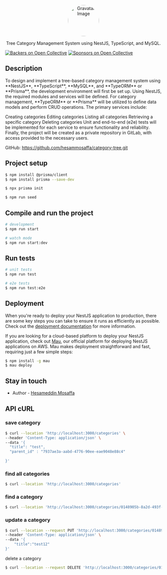 <p align="center">
  <a href="https://www.gravatar.com/avatar/c6c195181e5f932711f11ef2663ffcdd">
    <img src="https://www.gravatar.com/avatar/c6c195181e5f932711f11ef2663ffcdd?s=200&d=identicon" alt="Gravatar Image" width="100" height="100" style="border-radius: 50%;">
  </a>
</p>



  <p align="center">Tree Category Management System using NestJS, TypeScript, and MySQL.</p>

  [![Backers on Open Collective](https://opencollective.com/nest/backers/badge.svg)](https://opencollective.com/nest#backer)
  [![Sponsors on Open Collective](https://opencollective.com/nest/sponsors/badge.svg)](https://opencollective.com/nest#sponsor)

## Description
<p align="left"> To design and implement a tree-based category management system using **NestJS**, **TypeScript**, **MySQL**, and **TypeORM** or **Prisma**, the development environment will first be set up. Using NestJS, the required modules and services will be defined. For category management, **TypeORM** or **Prisma** will be utilized to define data models and perform CRUD operations.
The primary services include:

Creating categories
Editing categories
Listing all categories
Retrieving a specific category
Deleting categories
Unit and end-to-end (e2e) tests will be implemented for each service to ensure functionality and reliability. Finally, the project will be created as a private repository in GitLab, with access provided to the necessary users.

GitHub: https://github.com/hesammosaffa/category-tree.git

</p>

## Project setup


```bash
$ npm install @prisma/client
$ npm install prisma --save-dev
```

```bash
$ npx prisma init
```

```bash
$ npm run seed
```


## Compile and run the project

```bash
# development
$ npm run start
```

```bash
# watch mode
$ npm run start:dev
```

## Run tests

```bash
# unit tests
$ npm run test
```

```bash
# e2e tests
$ npm run test:e2e
```

## Deployment

When you're ready to deploy your NestJS application to production, there are some key steps you can take to ensure it runs as efficiently as possible. Check out the [deployment documentation](https://docs.nestjs.com/deployment) for more information.

If you are looking for a cloud-based platform to deploy your NestJS application, check out [Mau](https://mau.nestjs.com), our official platform for deploying NestJS applications on AWS. Mau makes deployment straightforward and fast, requiring just a few simple steps:

```bash
$ npm install -g mau
$ mau deploy
```

## Stay in touch

- Author - [Hesameddin Mosaffa](www.linkedin.com/in/hesameddin-mosaffa)


## API cURL

### save category
```bash
$ curl --location 'http://localhost:3000/categories' \
--header 'Content-Type: application/json' \
--data '{
  "title": "test",
  "parent_id" : "7937ae3a-aabd-4776-90ee-eae9048e88c4"
  
}'
```
### find all categories
```bash
$ curl --location 'http://localhost:3000/categories'
```

### find a category
```bash
$ curl --location 'http://localhost:3000/categories/0148905b-8a2d-493f-b42f-cfb889ca9567'
```

### update a category
```bash
$ curl --location --request PUT 'http://localhost:3000/categories/0148905b-8a2d-493f-b42f-cfb889ca9567' \
--header 'Content-Type: application/json' \
--data '{
    "title":"test12"
}'
```

delete a category
```bash
$ curl --location --request DELETE 'http://localhost:3000/categories/0148905b-8a2d-493f-b42f-cfb889ca9567'
```
